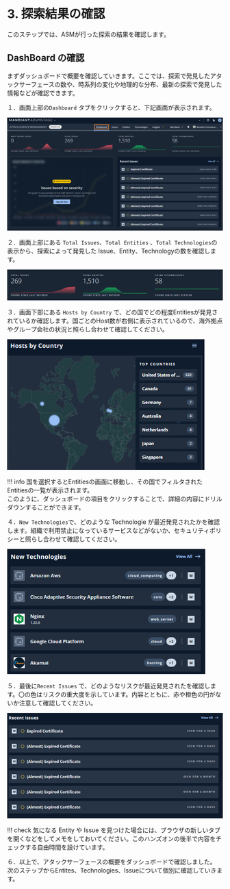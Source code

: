 # 3. 探索結果の確認

このステップでは、ASMが行った探索の結果を確認します。

## DashBoard の確認

まずダッシュボードで概要を確認していきます。ここでは、探索で発見したアタックサーフェースの数や、時系列の変化や地理的な分布、最新の探索で発見した情報などが確認できます。

１．画面上部の`Dashboard` タブをクリックすると、下記画面が表示されます。

![](images/2022-08-09-23-53-07-image.png)

２．画面上部にある `Total Issues`、`Total Entities` 、`Total Technologies`の表示から、探索によって発見した Issue、Entity、Technologyの数を確認します。

![](images/2022-08-09-23-53-47-image.png)

３．画面下部にある `Hosts by Country` で、どの国でどの程度Entitiesが発見されているか確認します。国ごとのHost数が右側に表示されているので、海外拠点やグループ会社の状況と照らし合わせて確認してください。

![](images/2022-08-09-23-55-31-image.png)

!!! info
    国を選択するとEntitiesの画面に移動し、その国でフィルタされたEntitiesの一覧が表示されます。  
    このように、ダッシュボードの項目をクリックすることで、詳細の内容にドリルダウンすることができます。

４．`New Technologies`で、どのような Technologie が最近発見されたかを確認します。組織で利用禁止になっているサービスなどがないか、セキュリティポリシーと照らし合わせて確認してください。

![](images/2022-08-10-00-09-43-image.png)

５．最後に`Recent Issues`  で、どのようなリスクが最近発見されたを確認します。〇の色はリスクの重大度を示しています。内容とともに、赤や橙色の円がないか注意して確認してください。

![](images/2022-08-10-00-10-19-image.png)

!!! check
    気になる Entity や Issue を見つけた場合には、ブラウザの新しいタブを開くなどをしてメモをしておいてください。このハンズオンの後半で内容をチェックする自由時間を設けています。

６．以上で、アタックサーフェースの概要をダッシュボードで確認しました。  
次のステップからEntites、Technologies、Issueについて個別に確認していきます。
